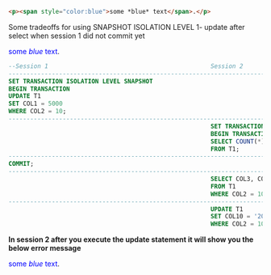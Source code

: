 ```html
<p><span style="color:blue">some *blue* text</span>.</p>
```
Some tradeoffs for using SNAPSHOT ISOLATION LEVEL
1- update after select when session 1 did not commit yet

<span style="color:blue">some *blue* text</span>.
```SQL
--Session 1                                             Session 2
--------------------------------------------------------------------------------------------------------
SET TRANSACTION ISOLATION LEVEL SNAPSHOT
BEGIN TRANSACTION
UPDATE T1
SET COL1 = 5000
WHERE COL2 = 10;
--------------------------------------------------------------------------------------------------------
                                                        SET TRANSACTION ISOLATION LEVEL SNAPSHOT
                                                        BEGIN TRANSACTION
                                                        SELECT COUNT(*)
                                                        FROM T1;
--------------------------------------------------------------------------------------------------------
COMMIT;
--------------------------------------------------------------------------------------------------------
                                                        SELECT COL3, COL4, COL5, COL6, COL7
                                                        FROM T1
                                                        WHERE COL2 = 10;
--------------------------------------------------------------------------------------------------------
                                                        UPDATE T1
                                                        SET COL10 = '2000-01-01 01:10:20'
                                                        WHERE COL2 = 10;
```
**In session 2 after you execute the update statement it will show you the below error message**

<span style="color:blue">some *blue* text</span>.


